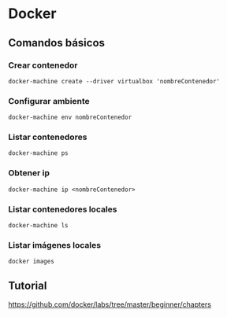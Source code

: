 # Docker

## Comandos básicos

### Crear contenedor

``docker-machine create --driver virtualbox 'nombreContenedor'``

### Configurar ambiente 

``docker-machine env nombreContenedor ``

### Listar contenedores

``docker-machine ps``

### Obtener ip

``docker-machine ip <nombreContenedor>``

### Listar contenedores locales

``docker-machine ls``

### Listar imágenes locales

``docker images``


## Tutorial

https://github.com/docker/labs/tree/master/beginner/chapters
